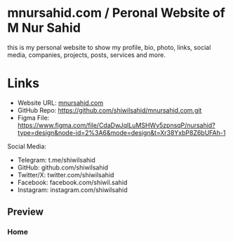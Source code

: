 # mnursahid.com / Peronal Website of M Nur Sahid

this is my personal website to show my profile, bio, photo, links, social media, companies, projects, posts, services and more.

# Links

- Website URL: [mnursahid.com]()
- GitHub Repo: https://github.com/shiwilsahid/mnursahid.com.git
- Figma File: https://www.figma.com/file/CdaDwJqILuMSHWv5zpnsqP/nursahid?type=design&node-id=2%3A6&mode=design&t=Xr38YxbP8Z6bUFAh-1

Social Media:

- Telegram: t.me/shiwilsahid
- GitHub: github.com/shiwilsahid
- Twitter/X: twitter.com/shiwilsahid
- Facebook: facebook.com/shiwil.sahid
- Instagram: instagram.com/shiwilsahid

## Preview

### Home

